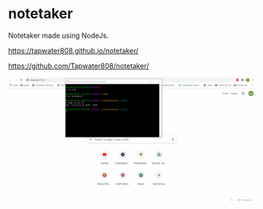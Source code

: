 # notetaker

Notetaker made using NodeJs.

 https://tapwater808.github.io/notetaker/
 
 https://github.com/Tapwater808/notetaker/

![](https://github.com/Tapwater808/notetaker/blob/main/public/assets/Useage.gif)
